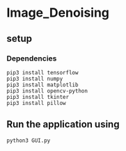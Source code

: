 # Image_Denoising

## setup
### Dependencies
`pip3 install tensorflow`<br>
`pip3 install numpy`<br>
`pip3 install matplotlib`<br>
`pip3 install opencv-python`<br>
`pip3 install tkinter`<br>
`pip3 install pillow`<br>

## Run the application using
`python3 GUI.py`
